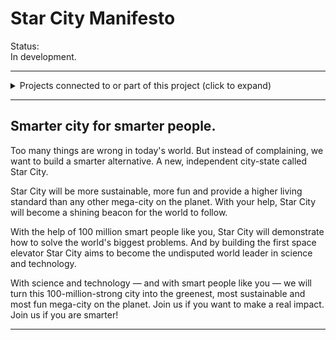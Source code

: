 # Star City Manifesto

Status:  
In development.


---

<details>
  <summary>Projects connected to or part of this project (click to expand)</summary>

* **[Starlan](https://github.com/WebDevBooster/starlan)**: A new human language based on American English but 10 times faster to master for non-native speakers and children (primary language in Star City)

* **[Dozenal](https://github.com/WebDevBooster/dozenal)**: Superior numeral system for human use (primary numeral system in Star City)

* **[Dvorak-Booster keyboard layout](https://github.com/WebDevBooster/Dvorak-Booster-Keyboard-Layout)**: Better optimized for typing in English than standard Dvorak, better optimized for programming than Programmer Dvorak & perfect for dozenal

* **[Starlendar](https://github.com/WebDevBooster/Starlendar)**: A *new calendar* system for Star City & the new era of humanity

* **[***************]**: A *new kind* of cryptocurrency designed for turning the Star City project into reality and to serve as the official currency of Star City (currently in secret development)

* **[StarAdmin](https://github.com/WebDevBooster/StarAdmin)**: Star City's administration

</details>

--- 

## Smarter city for smarter people.

Too many things are wrong in today's world. But instead of complaining, we want to build a smarter alternative. A new, independent city-state called Star City. 

Star City will be more sustainable, more fun and provide a higher living standard than any other mega-city on the planet. With your help, Star City will become a shining beacon for the world to follow. 

With the help of 100 million smart people like you, Star City will demonstrate how to solve the world's biggest problems. And by building the first space elevator Star City aims to become the undisputed world leader in science and technology.

With science and technology — and with smart people like you — we will turn this 100-million-strong city into the greenest, most sustainable and most fun mega-city on the planet. Join us if you want to make a real impact. Join us if you are smarter!


--- 

